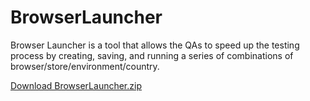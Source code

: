 # BrowserLauncher

Browser Launcher is a tool that allows the QAs to speed up the testing process by creating, saving, and running a series of combinations of browser/store/environment/country.

[Download BrowserLauncher.zip](https://github.com/alaiaf/BrowserLauncher/blob/eee9b27032538c592bb9ad81e3770720bfa9030e/Package/BrowserLauncher.zip?raw=true)
